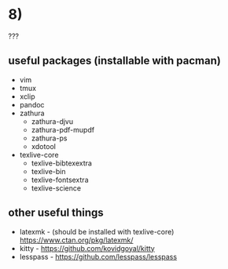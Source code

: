 # 8)

???

## useful packages (installable with pacman)

- vim
- tmux
- xclip
- pandoc
- zathura
	- zathura-djvu
	- zathura-pdf-mupdf
	- zathura-ps
	- xdotool
- texlive-core
	- texlive-bibtexextra
	- texlive-bin
	- texlive-fontsextra
	- texlive-science

## other useful things

- latexmk - (should be installed with texlive-core) https://www.ctan.org/pkg/latexmk/
- kitty - https://github.com/kovidgoyal/kitty
- lesspass - https://github.com/lesspass/lesspass

